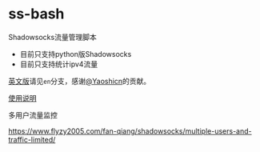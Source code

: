 ss-bash
=======

Shadowsocks流量管理脚本

* 目前只支持python版Shadowsocks
* 目前只支持统计ipv4流量

[英文版](https://github.com/hellofwy/ss-bash/tree/en)请见`en`分支，感谢[@Yaoshicn](https://github.com/Yaoshicn)的贡献。


[使用说明][User Manual]


[User Manual]:    https://github.com/hellofwy/ss-bash/wiki

多用户流量监控


https://www.flyzy2005.com/fan-qiang/shadowsocks/multiple-users-and-traffic-limited/
